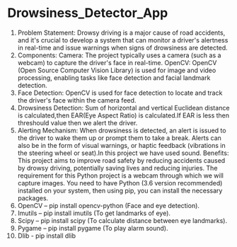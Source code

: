 # Drowsiness_Detector_App
1. Problem Statement:
Drowsy driving is a major cause of road accidents, and it's crucial to develop a system that can monitor a driver's alertness in real-time and issue warnings when signs of drowsiness are detected.
2. Components:
Camera: The project typically uses a camera (such as a webcam) to capture the driver's face in real-time.
OpenCV: OpenCV (Open Source Computer Vision Library) is used for image and video processing, enabling tasks like face detection and facial landmark detection.
3. Face Detection:
OpenCV is used for face detection to locate and track the driver's face within the camera feed.
4. Drowsiness Detection:
Sum of horizontal and vertical Euclidean distance is calculated,then EAR(Eye Aspect Ratio) is calculated.If EAR is less then threshould value then we alert the driver.
6. Alerting Mechanism:
When drowsiness is detected, an alert is issued to the driver to wake them up or prompt them to take a break. Alerts can also be in the form of visual warnings, or haptic feedback (vibrations in the steering wheel or seat).In this project we have used sound.
Benefits:
This project aims to improve road safety by reducing accidents caused by drowsy driving, potentially saving lives and reducing injuries.
The requirement for this Python project is a webcam through which we will capture images. You need to have Python (3.6 version recommended) installed on your system, then using pip, you can install the necessary packages.
1. OpenCV – pip install opencv-python (Face and eye detection).
2. Imutils – pip install imutils (To get landmarks of eye).
3. Scipy – pip install scipy (To calculate distance between eye landmarks).
4. Pygame – pip install pygame (To play alarm sound).
5. Dlib - pip install dlib
